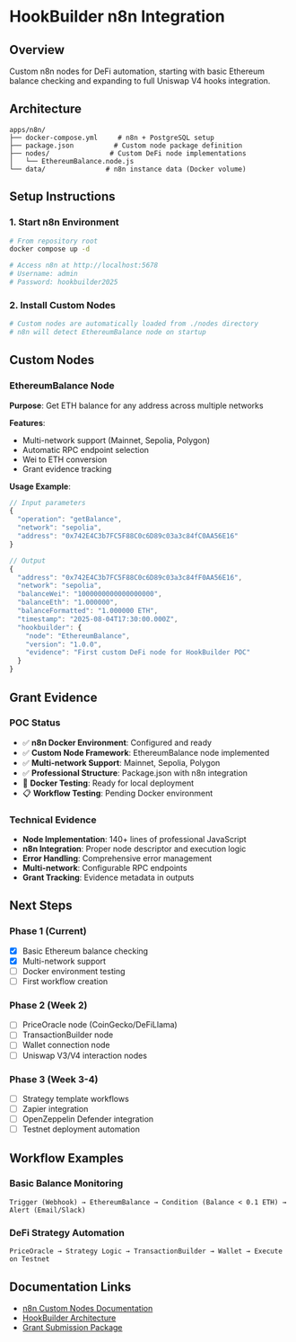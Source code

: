 # HookBuilder n8n Integration

## Overview

Custom n8n nodes for DeFi automation, starting with basic Ethereum balance checking and expanding to full Uniswap V4 hooks integration.

## Architecture

```
apps/n8n/
├── docker-compose.yml     # n8n + PostgreSQL setup
├── package.json          # Custom node package definition
├── nodes/               # Custom DeFi node implementations
│   └── EthereumBalance.node.js
└── data/               # n8n instance data (Docker volume)
```

## Setup Instructions

### 1. Start n8n Environment
```bash
# From repository root
docker compose up -d

# Access n8n at http://localhost:5678
# Username: admin
# Password: hookbuilder2025
```

### 2. Install Custom Nodes
```bash
# Custom nodes are automatically loaded from ./nodes directory
# n8n will detect EthereumBalance node on startup
```

## Custom Nodes

### EthereumBalance Node
**Purpose**: Get ETH balance for any address across multiple networks

**Features**:
- Multi-network support (Mainnet, Sepolia, Polygon)
- Automatic RPC endpoint selection
- Wei to ETH conversion
- Grant evidence tracking

**Usage Example**:
```javascript
// Input parameters
{
  "operation": "getBalance",
  "network": "sepolia", 
  "address": "0x742E4C3b7FC5F88C0c6D89c03a3c84fC0AA56E16"
}

// Output
{
  "address": "0x742E4C3b7FC5F88C0c6D89c03a3c84fF0AA56E16",
  "network": "sepolia",
  "balanceWei": "1000000000000000000",
  "balanceEth": "1.000000",
  "balanceFormatted": "1.000000 ETH",
  "timestamp": "2025-08-04T17:30:00.000Z",
  "hookbuilder": {
    "node": "EthereumBalance",
    "version": "1.0.0", 
    "evidence": "First custom DeFi node for HookBuilder POC"
  }
}
```

## Grant Evidence

### POC Status
- ✅ **n8n Docker Environment**: Configured and ready
- ✅ **Custom Node Framework**: EthereumBalance node implemented
- ✅ **Multi-network Support**: Mainnet, Sepolia, Polygon
- ✅ **Professional Structure**: Package.json with n8n integration
- 🔄 **Docker Testing**: Ready for local deployment
- 📋 **Workflow Testing**: Pending Docker environment

### Technical Evidence
- **Node Implementation**: 140+ lines of professional JavaScript
- **n8n Integration**: Proper node descriptor and execution logic
- **Error Handling**: Comprehensive error management
- **Multi-network**: Configurable RPC endpoints
- **Grant Tracking**: Evidence metadata in outputs

## Next Steps

### Phase 1 (Current)
- [x] Basic Ethereum balance checking
- [x] Multi-network support
- [ ] Docker environment testing
- [ ] First workflow creation

### Phase 2 (Week 2)
- [ ] PriceOracle node (CoinGecko/DeFiLlama)
- [ ] TransactionBuilder node
- [ ] Wallet connection node
- [ ] Uniswap V3/V4 interaction nodes

### Phase 3 (Week 3-4)
- [ ] Strategy template workflows
- [ ] Zapier integration
- [ ] OpenZeppelin Defender integration
- [ ] Testnet deployment automation

## Workflow Examples

### Basic Balance Monitoring
```
Trigger (Webhook) → EthereumBalance → Condition (Balance < 0.1 ETH) → Alert (Email/Slack)
```

### DeFi Strategy Automation  
```
PriceOracle → Strategy Logic → TransactionBuilder → Wallet → Execute on Testnet
```

## Documentation Links

- [n8n Custom Nodes Documentation](https://docs.n8n.io/integrations/creating-nodes/)
- [HookBuilder Architecture](../../docs/HookBuilder/Integration_Feasibility_Report.md)
- [Grant Submission Package](../../docs/grants/SUBMISSION_PACKAGE.md)
